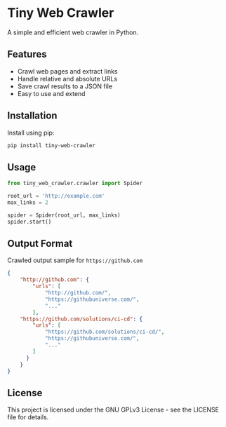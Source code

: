 # Tiny Web Crawler

A simple and efficient web crawler in Python.

## Features

- Crawl web pages and extract links
- Handle relative and absolute URLs
- Save crawl results to a JSON file
- Easy to use and extend

## Installation

Install using pip:

```sh
pip install tiny-web-crawler
```

## Usage

```python
from tiny_web_crawler.crawler import Spider

root_url = 'http://example.com'
max_links = 2

spider = Spider(root_url, max_links)
spider.start()
```


## Output Format

Crawled output sample for `https://github.com`

```json
{
    "http://github.com": {
        "urls": [
            "http://github.com/",
            "https://githubuniverse.com/",
            "..."
        ],
    "https://github.com/solutions/ci-cd": {
        "urls": [
            "https://github.com/solutions/ci-cd/",
            "https://githubuniverse.com/",
            "..."
        ]
      }
    }
}
```


## License

This project is licensed under the GNU GPLv3 License - see the LICENSE file for details.


